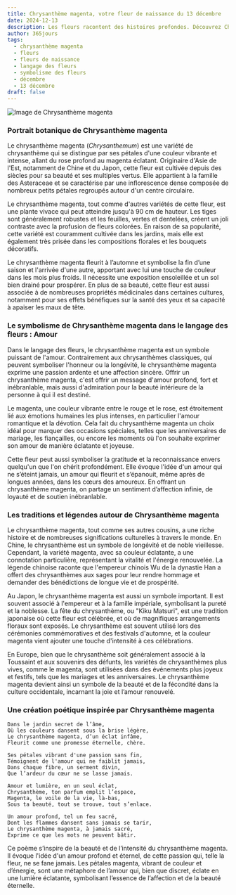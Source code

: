 ```yaml
---
title: Chrysanthème magenta, votre fleur de naissance du 13 décembre
date: 2024-12-13
description: Les fleurs racontent des histoires profondes. Découvrez Chrysanthème magenta, votre fleur de naissance du 13 décembre, ses symboles et récits fascinants. Plongez dans sa signification et son langage unique dans l'art floral.
author: 365jours
tags:
  - chrysanthème magenta
  - fleurs
  - fleurs de naissance
  - langage des fleurs
  - symbolisme des fleurs
  - décembre
  - 13 décembre
draft: false
---
```



![Image de Chrysanthème magenta](https://cdn.pixabay.com/photo/2019/02/08/13/11/chrysanthemum-3983195_1280.jpg#center)


### Portrait botanique de Chrysanthème magenta

Le chrysanthème magenta (_Chrysanthemum_) est une variété de chrysanthème qui se distingue par ses pétales d'une couleur vibrante et intense, allant du rose profond au magenta éclatant. Originaire d'Asie de l'Est, notamment de Chine et du Japon, cette fleur est cultivée depuis des siècles pour sa beauté et ses multiples vertus. Elle appartient à la famille des Asteraceae et se caractérise par une inflorescence dense composée de nombreux petits pétales regroupés autour d'un centre circulaire.

Le chrysanthème magenta, tout comme d'autres variétés de cette fleur, est une plante vivace qui peut atteindre jusqu'à 90 cm de hauteur. Les tiges sont généralement robustes et les feuilles, vertes et dentelées, créent un joli contraste avec la profusion de fleurs colorées. En raison de sa popularité, cette variété est couramment cultivée dans les jardins, mais elle est également très prisée dans les compositions florales et les bouquets décoratifs.

Le chrysanthème magenta fleurit à l’automne et symbolise la fin d’une saison et l'arrivée d'une autre, apportant avec lui une touche de couleur dans les mois plus froids. Il nécessite une exposition ensoleillée et un sol bien drainé pour prospérer. En plus de sa beauté, cette fleur est aussi associée à de nombreuses propriétés médicinales dans certaines cultures, notamment pour ses effets bénéfiques sur la santé des yeux et sa capacité à apaiser les maux de tête.

### Le symbolisme de Chrysanthème magenta dans le langage des fleurs : Amour

Dans le langage des fleurs, le chrysanthème magenta est un symbole puissant de l'amour. Contrairement aux chrysanthèmes classiques, qui peuvent symboliser l'honneur ou la longévité, le chrysanthème magenta exprime une passion ardente et une affection sincère. Offrir un chrysanthème magenta, c'est offrir un message d'amour profond, fort et inébranlable, mais aussi d'admiration pour la beauté intérieure de la personne à qui il est destiné.

Le magenta, une couleur vibrante entre le rouge et le rose, est étroitement lié aux émotions humaines les plus intenses, en particulier l'amour romantique et la dévotion. Cela fait du chrysanthème magenta un choix idéal pour marquer des occasions spéciales, telles que les anniversaires de mariage, les fiançailles, ou encore les moments où l'on souhaite exprimer son amour de manière éclatante et joyeuse.

Cette fleur peut aussi symboliser la gratitude et la reconnaissance envers quelqu'un que l'on chérit profondément. Elle évoque l'idée d'un amour qui ne s’éteint jamais, un amour qui fleurit et s’épanouit, même après de longues années, dans les cœurs des amoureux. En offrant un chrysanthème magenta, on partage un sentiment d’affection infinie, de loyauté et de soutien inébranlable.

### Les traditions et légendes autour de Chrysanthème magenta

Le chrysanthème magenta, tout comme ses autres cousins, a une riche histoire et de nombreuses significations culturelles à travers le monde. En Chine, le chrysanthème est un symbole de longévité et de noble vieillesse. Cependant, la variété magenta, avec sa couleur éclatante, a une connotation particulière, représentant la vitalité et l'énergie renouvelée. La légende chinoise raconte que l'empereur chinois Wu de la dynastie Han a offert des chrysanthèmes aux sages pour leur rendre hommage et demander des bénédictions de longue vie et de prospérité.

Au Japon, le chrysanthème magenta est aussi un symbole important. Il est souvent associé à l'empereur et à la famille impériale, symbolisant la pureté et la noblesse. La fête du chrysanthème, ou "Kiku Matsuri", est une tradition japonaise où cette fleur est célébrée, et où de magnifiques arrangements floraux sont exposés. Le chrysanthème est souvent utilisé lors des cérémonies commémoratives et des festivals d'automne, et la couleur magenta vient ajouter une touche d'intensité à ces célébrations.

En Europe, bien que le chrysanthème soit généralement associé à la Toussaint et aux souvenirs des défunts, les variétés de chrysanthèmes plus vives, comme le magenta, sont utilisées dans des événements plus joyeux et festifs, tels que les mariages et les anniversaires. Le chrysanthème magenta devient ainsi un symbole de la beauté et de la fécondité dans la culture occidentale, incarnant la joie et l’amour renouvelé.

### Une création poétique inspirée par Chrysanthème magenta

```
Dans le jardin secret de l’âme,
Où les couleurs dansent sous la brise légère,
Le chrysanthème magenta, d’un éclat infâme,
Fleurit comme une promesse éternelle, chère.

Ses pétales vibrant d'une passion sans fin,
Témoignent de l'amour qui ne faiblit jamais,
Dans chaque fibre, un serment divin,
Que l’ardeur du cœur ne se lasse jamais.

Amour et lumière, en un seul éclat,
Chrysanthème, ton parfum emplit l’espace,
Magenta, le voile de la vie, là-bas,
Sous ta beauté, tout se trouve, tout s’enlace.

Un amour profond, tel un feu sacré,
Dont les flammes dansent sans jamais se tarir,
Le chrysanthème magenta, à jamais sacré,
Exprime ce que les mots ne peuvent bâtir.
```

Ce poème s’inspire de la beauté et de l’intensité du chrysanthème magenta. Il évoque l'idée d'un amour profond et éternel, de cette passion qui, telle la fleur, ne se fane jamais. Les pétales magenta, vibrant de couleur et d’énergie, sont une métaphore de l’amour qui, bien que discret, éclate en une lumière éclatante, symbolisant l’essence de l’affection et de la beauté éternelle.